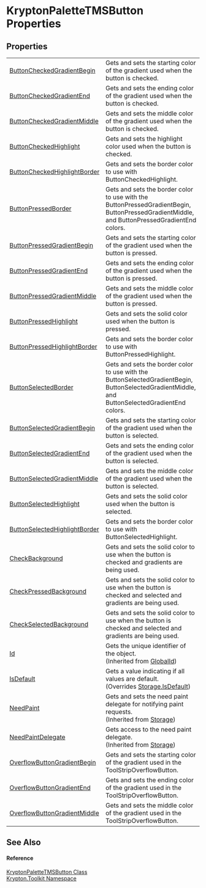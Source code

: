 # KryptonPaletteTMSButton Properties




## Properties
<table>
<tr>
<td><a href="fbf178b5-adac-0a09-8bbd-cca2c26989a5.md">ButtonCheckedGradientBegin</a></td>
<td>Gets and sets the starting color of the gradient used when the button is checked.</td></tr>
<tr>
<td><a href="56ca5eca-f387-32c6-4f66-ecaa019f877c.md">ButtonCheckedGradientEnd</a></td>
<td>Gets and sets the ending color of the gradient used when the button is checked.</td></tr>
<tr>
<td><a href="df442083-7249-200e-eea3-61ed92c93a49.md">ButtonCheckedGradientMiddle</a></td>
<td>Gets and sets the middle color of the gradient used when the button is checked.</td></tr>
<tr>
<td><a href="1c928374-d3bc-2555-0227-95e589563369.md">ButtonCheckedHighlight</a></td>
<td>Gets and sets the highlight color used when the button is checked.</td></tr>
<tr>
<td><a href="5eda5498-0f71-6be6-7009-62f1c0851851.md">ButtonCheckedHighlightBorder</a></td>
<td>Gets and sets the border color to use with ButtonCheckedHighlight.</td></tr>
<tr>
<td><a href="c3d487b6-a65f-e7b2-88cc-7e09ca6dd2fb.md">ButtonPressedBorder</a></td>
<td>Gets and sets the border color to use with the ButtonPressedGradientBegin, ButtonPressedGradientMiddle, and ButtonPressedGradientEnd colors.</td></tr>
<tr>
<td><a href="030fbbd2-610c-ea30-ff58-9e753b947908.md">ButtonPressedGradientBegin</a></td>
<td>Gets and sets the starting color of the gradient used when the button is pressed.</td></tr>
<tr>
<td><a href="f60cd046-a769-e1cb-4614-697d58aa1adb.md">ButtonPressedGradientEnd</a></td>
<td>Gets and sets the ending color of the gradient used when the button is pressed.</td></tr>
<tr>
<td><a href="79ffb234-37e0-e2bd-5e11-4eea9bedf561.md">ButtonPressedGradientMiddle</a></td>
<td>Gets and sets the middle color of the gradient used when the button is pressed.</td></tr>
<tr>
<td><a href="2ebd30f1-d5f9-b369-ab41-dbfa963d5d09.md">ButtonPressedHighlight</a></td>
<td>Gets and sets the solid color used when the button is pressed.</td></tr>
<tr>
<td><a href="ae234b48-dab9-01dd-4df0-8c02bf8f7915.md">ButtonPressedHighlightBorder</a></td>
<td>Gets and sets the border color to use with ButtonPressedHighlight.</td></tr>
<tr>
<td><a href="4b7fdae4-f6b6-08b9-d553-4b15f3a766e7.md">ButtonSelectedBorder</a></td>
<td>Gets and sets the border color to use with the ButtonSelectedGradientBegin, ButtonSelectedGradientMiddle, and ButtonSelectedGradientEnd colors.</td></tr>
<tr>
<td><a href="aa210922-701b-c702-7a2d-f871b660b1c7.md">ButtonSelectedGradientBegin</a></td>
<td>Gets and sets the starting color of the gradient used when the button is selected.</td></tr>
<tr>
<td><a href="411db632-2ccd-4670-ae2c-4c1fac3034be.md">ButtonSelectedGradientEnd</a></td>
<td>Gets and sets the ending color of the gradient used when the button is selected.</td></tr>
<tr>
<td><a href="b87c7377-3d3a-5447-db0c-3a544c0b880e.md">ButtonSelectedGradientMiddle</a></td>
<td>Gets and sets the middle color of the gradient used when the button is selected.</td></tr>
<tr>
<td><a href="2f6811be-6131-9340-61c2-dda09811f33a.md">ButtonSelectedHighlight</a></td>
<td>Gets and sets the solid color used when the button is selected.</td></tr>
<tr>
<td><a href="303d9b43-fbd9-4170-7460-99518a9f038f.md">ButtonSelectedHighlightBorder</a></td>
<td>Gets and sets the border color to use with ButtonSelectedHighlight.</td></tr>
<tr>
<td><a href="b4de8a38-b2cd-6f90-c4af-d0e5fd237869.md">CheckBackground</a></td>
<td>Gets and sets the solid color to use when the button is checked and gradients are being used.</td></tr>
<tr>
<td><a href="104a7545-12b9-8fa2-968a-fb6c05769fd1.md">CheckPressedBackground</a></td>
<td>Gets and sets the solid color to use when the button is checked and selected and gradients are being used.</td></tr>
<tr>
<td><a href="aca51c48-147f-5dd2-e359-a16af1c1f822.md">CheckSelectedBackground</a></td>
<td>Gets and sets the solid color to use when the button is checked and selected and gradients are being used.</td></tr>
<tr>
<td><a href="71a6846f-bfb6-fb58-b361-6b43ae0583a8.md">Id</a></td>
<td>Gets the unique identifier of the object.<br />(Inherited from <a href="9ef2ca3a-e03e-8927-105a-2f9a6fbdf849.md">GlobalId</a>)</td></tr>
<tr>
<td><a href="03ca2ee7-2e89-e414-2146-ab590d679489.md">IsDefault</a></td>
<td>Gets a value indicating if all values are default.<br />(Overrides <a href="bbc0e831-9474-3bce-65dc-0625d793d8c1.md">Storage.IsDefault</a>)</td></tr>
<tr>
<td><a href="097a0f47-e60c-4bf7-802c-8391c6d8feff.md">NeedPaint</a></td>
<td>Gets and sets the need paint delegate for notifying paint requests.<br />(Inherited from <a href="8406cf55-79a3-e579-4094-be084e489431.md">Storage</a>)</td></tr>
<tr>
<td><a href="879ca7f2-32c5-8581-44f2-c7aee6491db2.md">NeedPaintDelegate</a></td>
<td>Gets access to the need paint delegate.<br />(Inherited from <a href="8406cf55-79a3-e579-4094-be084e489431.md">Storage</a>)</td></tr>
<tr>
<td><a href="2bb6dcdf-e7a6-20f5-0b7b-978c2073087d.md">OverflowButtonGradientBegin</a></td>
<td>Gets and sets the starting color of the gradient used in the ToolStripOverflowButton.</td></tr>
<tr>
<td><a href="f98c0a48-c7e4-7319-c209-53596634f609.md">OverflowButtonGradientEnd</a></td>
<td>Gets and sets the ending color of the gradient used in the ToolStripOverflowButton.</td></tr>
<tr>
<td><a href="b854e61b-81c6-f5c2-0da7-517a5dc9b029.md">OverflowButtonGradientMiddle</a></td>
<td>Gets and sets the middle color of the gradient used in the ToolStripOverflowButton.</td></tr>
</table>

## See Also


#### Reference
<a href="66c4e92a-3475-e3fd-984f-57e4659142c0.md">KryptonPaletteTMSButton Class</a>  
<a href="79d2eac2-21f4-54ff-7552-b20c33c30600.md">Krypton.Toolkit Namespace</a>  
